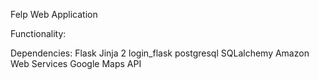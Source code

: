 Felp Web Application

Functionality:


Dependencies:
Flask
Jinja 2
login_flask
postgresql
SQLalchemy
Amazon Web Services
Google Maps API
 
